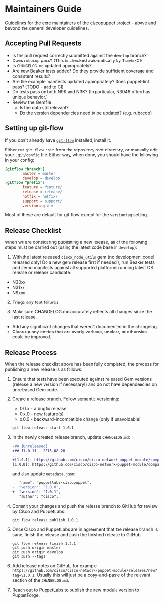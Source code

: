 # Maintainers Guide

Guidelines for the core maintainers of the ciscopuppet project - above and beyond the [general developer guidelines](../CONTRIBUTING.md).

## Accepting Pull Requests

* Is the pull request correctly submitted against the `develop` branch?
* Does `rubocop` pass? (This is checked automatically by Travis-CI)
* Is `CHANGELOG.md` updated appropriately?
* Are new Beaker tests added? Do they provide sufficient coverage and consistent results?
* Are the example manifests updated appropriately? Does puppet-lint pass? (TODO - add to CI)
* Do tests pass on both N9K and N3K? (In particular, N3048 often has unique behavior.)
* Review the Gemfile
  * Is the data still relevant?
  * Do the version dependencies need to be updated? (e.g. rubocop)

## Setting up git-flow

If you don't already have [`git-flow`](https://github.com/petervanderdoes/gitflow/) installed, install it.

Either run `git flow init` from the repository root directory, or manually edit your `.git/config` file. Either way, when done, you should have the following in your config:

```ini
[gitflow "branch"]
        master = master
        develop = develop
[gitflow "prefix"]
        feature = feature/
        release = release/
        hotfix = hotfix/
        support = support/
        versiontag = v
```

Most of these are default for git-flow except for the `versiontag` setting.

## Release Checklist

When we are considering publishing a new release, all of the following steps must be carried out (using the latest code base in `develop`):

1. With the latest released `cisco_node_utils` gem (no development code!
released only! Do a new gem release first if needed!), run Beaker tests and
demo manifests against all supported platforms running latest OS release or
release candidate:
  * N30xx
  * N31xx
  * N9xxx

2. Triage any test failures.

3. Make sure CHANGELOG.md accurately reflects all changes since the last release.
  * Add any significant changes that weren't documented in the changelog
  * Clean up any entries that are overly verbose, unclear, or otherwise could be improved.

## Release Process

When the release checklist above has been fully completed, the process for publishing a new release is as follows:


1. Ensure that tests have been executed against released Gem versions (release a new version if necessary!) and do not have dependencies on unreleased Gem code.

2. Create a release branch. Follow [semantic versioning](http://semver.org):
    * 0.0.x - a bugfix release
    * 0.x.0 - new feature(s)
    * x.0.0 - backward-incompatible change (only if unavoidable!)

    ```
    git flow release start 1.0.1
    ```

3. In the newly created release branch, update `CHANGELOG.md`:

    ```diff
    -## [Unreleased]
    +## [1.0.1] - 2015-08-28
    ...
    +[1.0.1]: https://github.com/cisco/cisco-network-puppet-module/compare/v1.0.0...v1.0.1
    [1.0.0]: https://github.com/cisco/cisco-network-puppet-module/compare/v0.9.0...v1.0.0
    ```
    
    and also update `metadata.json`:
    
    ```diff
       "name": "puppetlabs-ciscopuppet",
    -  "version": "1.0.0",
    +  "version": "1.0.1",
       "author": "cisco",
    ```
    
4. Commit your changes and push the release branch to GitHub for review by Cisco and PuppetLabs:

	```
	git flow release publish 1.0.1
	```
	
5. Once Cisco and PuppetLabs are in agreement that the release branch is sane, finish the release and push the finished release to GitHub:

    ```
    git flow release finish 1.0.1
    git push origin master
    git push origin develop
    git push --tags
    ```

6. Add release notes on GitHub, for example `https://github.com/cisco/cisco-network-puppet-module/releases/new?tag=v1.0.1`. Usually this will just be a copy-and-paste of the relevant section of the `CHANGELOG.md`.

7. Reach out to PuppetLabs to publish the new module version to PuppetForge.
